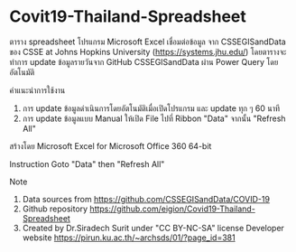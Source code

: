 # Covit19-Thailand-Spreadsheet
ตาราง spreadsheet โปรแกรม Microsoft Excel เชื่อมต่อข้อมูล จาก CSSEGISandData ของ CSSE at Johns Hopkins University (https://systems.jhu.edu/) โดยตารางจะทำการ update ข้อมูลรายวันจาก GitHub CSSEGISandData ผ่าน Power Query โดยอัตโนมัติ

คำแนะนำการใช้งาน
1. การ update ข้อมูลดำเนินการโดยอัตโนมัติเมื่อเปิดโปรแกรม และ update ทุก ๆ 60 นาที
2. การ update ข้อมูลแบบ Manual ให้เปิด File ไปที่ Ribbon "Data" จากนั้น "Refresh All"  

สร้างโดย Microsoft Excel for Microsoft Office 360 64-bit

Instruction
Goto "Data" then "Refresh All"

Note
1. Data sources from  https://github.com/CSSEGISandData/COVID-19
2. Github repository https://github.com/eigion/Covid19-Thailand-Spreadsheet
3. Created by Dr.Siradech Surit under "CC BY-NC-SA" license
   Developer website https://pirun.ku.ac.th/~archsds/01/?page_id=381
